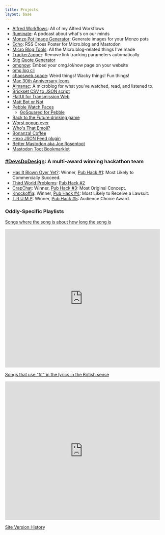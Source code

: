 ```yaml
---
title: Projects
layout: base
---
```

- [Alfred Workflows](/alfred-workflows): All of my Alfred Workflows
- [Ruminate](http://ruminatepodcast.com): A podcast about what's on our minds
- [Monzo Pot Image Generator](http://potimages.rknight.me): Generate images for your Monzo pots
- [Echo](http://echo.rknight.me/): RSS Cross Poster for Micro.blog and Mastodon
- [Micro Blog Tools](/projects/microblog/): All the Micro.blog-related things I've made
- [TrackerZapper](/apps/tracker-zapper): Remove link tracking parameters automatically
- [Stig Quote Generator](https://rknightuk.github.io/stig-quotes/)
- [omgnow](https://omgnow.rknight.me/): Embed your omg.lol/now page on your website
- [omg.log cli](https://github.com/rknightuk/omglolcli)
- [chaosweb.space](https://github.com/rknightuk/chaosweb): Weird things! Wacky things! Fun things!
- [Mac 30th Anniversary Icons](https://rknightuk.github.io/mac-30-font-svg/)
- [Almanac](http://github.com/rknightuk/almanac/): A microblog for what you've watched, read, and listened to.
- [Brickset CSV to JSON script](https://github.com/rknightuk/brickset-csv-to-json)
- [FlatUI for Transmission Web](https://github.com/rknightuk/transmission-flatUI)
- [Matt Bot or Not](https://rknightuk.github.io/mattbotornot/)
- [Pebble Watch Faces](https://github.com/rknightuk/pebble-faces)
  - [GoSquared for Pebble](https://github.com/rknightuk/gosquared-for-pebble)
- [Back to the Future drinking game](https://rknightuk.github.io/back-to-the-future-drinking-game/)
- [Worst popup ever](https://github.com/rknightuk/worst-popup-ever)
- [Who's That Emoji?](https://rknightuk.github.io/whos-that-emoji/)
- [Bonanza! Coffee](https://rknightuk.github.io/bonanzacoffee/)
- [Hexo JSON Feed plugin](https://github.com/rknightuk/hexo-generator-json-feed-org)
- [Better Mastodon aka Joe Rosentoot](https://rknightuk.github.io/better-mastodon)
- [Mastodon Toot Bookmarklet](https://rknightuk.github.io/mastodon-toot-bookmarklet/)

### [#DevsDoDesign](http://devsdodesign.com): A multi-award winning hackathon team

- [Has It Blown Over Yet?](http://blownover.devsdodesign.com/): Winner, [Pub Hack #1](http://www.pubhack.co.uk/pubhack-1-results-report): Most Likely to Commercially Succeed.
- [Third World Problems](http://thirdworldproblems.devsdodesign.com/): [Pub Hack #2](http://www.pubhack.co.uk/pubhack-2-the-winners-and-report/)
- [CrapChat](https://github.com/PubHack/CrapChat): Winner, [Pub Hack #3](http://www.pubhack.co.uk/pubhack-3-results): Most Original Concept.
- [Knockoffia](http://knockoffia.devsdodesign.com/): Winner, [Pub Hack #4](http://www.pubhack.co.uk/pubhack-4-the-results/): Most Likely to Receive a Lawsuit.
- [T.R.U.M.P](http://devsdodesign.com/T.R.U.M.P./): Winner, [Pub Hack #5](http://www.pubhack.co.uk/pubhack-5-results/): Audience Choice Award.

### Oddly-Specific Playlists

[Songs where the song is about how long the song is](https://music.apple.com/gb/playlist/songs-where-the-song-is-about-how-long-the-song-is/pl.u-GXVZCZJ7ad8)

<iframe allow="autoplay *; encrypted-media *; fullscreen *; clipboard-write" frameborder="0" height="450" style="width:100%;max-width:660px;overflow:hidden;background:transparent;" sandbox="allow-forms allow-popups allow-same-origin allow-scripts allow-storage-access-by-user-activation allow-top-navigation-by-user-activation" src="https://embed.music.apple.com/gb/playlist/songs-where-the-song-is-about-how-long-the-song-is/pl.u-GXVZCZJ7ad8"></iframe>

[Songs that use "fit" in the lyrics in the British sense](https://music.apple.com/gb/playlist/songs-that-use-fit-in-the-lyrics-in-the-british-sense/pl.u-NqqkTm2Yjap)

<iframe allow="autoplay *; encrypted-media *; fullscreen *; clipboard-write" frameborder="0" height="450" style="width:100%;max-width:660px;overflow:hidden;background:transparent;" sandbox="allow-forms allow-popups allow-same-origin allow-scripts allow-storage-access-by-user-activation allow-top-navigation-by-user-activation" src="https://embed.music.apple.com/gb/playlist/songs-that-use-fit-in-the-lyrics-in-the-british-sense/pl.u-NqqkTm2Yjap"></iframe>


[Site Version History](/versions)

